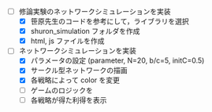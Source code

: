 -   [ ] 修論実験のネットワークシミュレーションを実装
    -   [x] 笹原先生のコードを参考にして，ライブラリを選択
    -   [x] shuron_simulation フォルダを作成
    -   [x] html, js ファイルを作成
-   [ ] ネットワークシミュレーションを実装
    -   [x] パラメータの設定 (parameter, N=20, b/c=5, initC=0.5)
    -   [x] サークル型ネットワークの描画
    -   [x] 各戦略によって color を変更
    - [ ] ゲームのロジックを
    -   [ ] 各戦略が得た利得を表示
